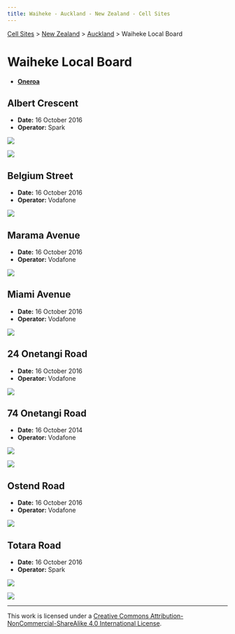 ```yaml
---
title: Waiheke - Auckland - New Zealand - Cell Sites
---
```


[Cell Sites](../../../) > [New Zealand](../../) > [Auckland](../) > Waiheke Local Board

# Waiheke Local Board

* **[Oneroa](oneroa)**

## Albert Crescent

* **Date:** 16 October 2016
* **Operator:** Spark

![](https://f001.backblazeb2.com/file/CellSites/NZ/AUK/Waiheke/20161016-141005.jpg)

![](https://f001.backblazeb2.com/file/CellSites/NZ/AUK/Waiheke/20161016-141056.jpg)

## Belgium Street

* **Date:** 16 October 2016
* **Operator:** Vodafone

![](https://f001.backblazeb2.com/file/CellSites/NZ/AUK/Waiheke/20161016-132957.jpg)

## Marama Avenue

* **Date:** 16 October 2016
* **Operator:** Vodafone

![](https://f001.backblazeb2.com/file/CellSites/NZ/AUK/Waiheke/20161016-142936.jpg)

## Miami Avenue

* **Date:** 16 October 2016
* **Operator:** Vodafone

![](https://f001.backblazeb2.com/file/CellSites/NZ/AUK/Waiheke/20161016-142415.jpg)

## 24 Onetangi Road

* **Date:** 16 October 2016
* **Operator:** Vodafone

![](https://f001.backblazeb2.com/file/CellSites/NZ/AUK/Waiheke/20161016-134212.jpg)

## 74 Onetangi Road

* **Date:** 16 October 2014
* **Operator:** Vodafone

![](https://f001.backblazeb2.com/file/CellSites/NZ/AUK/Waiheke/20161016-135708.jpg)

![](https://f001.backblazeb2.com/file/CellSites/NZ/AUK/Waiheke/20161016-135804.jpg)

## Ostend Road

* **Date:** 16 October 2016
* **Operator:** Vodafone

![](https://f001.backblazeb2.com/file/CellSites/NZ/AUK/Waiheke/20161016-133310.jpg)

## Totara Road

* **Date:** 16 October 2016
* **Operator:** Spark

![](https://f001.backblazeb2.com/file/CellSites/NZ/AUK/Waiheke/20161016-134825.jpg)

![](https://f001.backblazeb2.com/file/CellSites/NZ/AUK/Waiheke/20161016-134915.jpg)

---

This work is licensed under a [Creative Commons Attribution-NonCommercial-ShareAlike 4.0 International License](http://creativecommons.org/licenses/by-nc-sa/4.0/).
